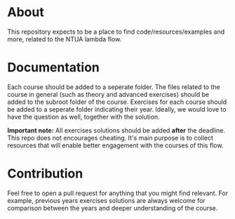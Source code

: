 # About
This repository expects to be a place to find code/resources/examples and more, related to the NTUA lambda flow.

# Documentation
Each course should be added to a seperate folder.
The files related to the course in general (such as theory and advanced exercises) should be added to the subroot folder of the
course.
Exercises for each course should be added to a seperate folder indicating their year. Ideally, we would love to have the 
question as well, together with the solution.


**Important note:** All exercises solutions should be added **after** the deadline. This repo does not encourages cheating.
It's main purpose is to collect resources that will enable better engagement with the courses of this flow.



# Contribution
Feel free to open a pull request for anything that you might find relevant. 
For example, previous years exercises solutions are always welcome for comparison between the years and deeper understanding
of the course. 




